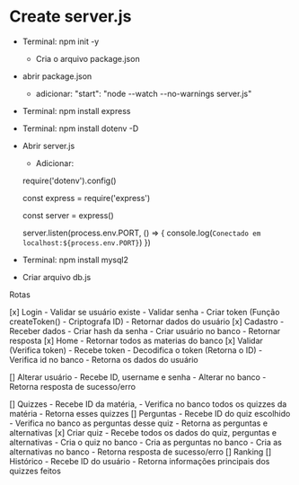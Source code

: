 # Create server.js
- Terminal: npm init -y 
    - Cria o arquivo package.json
- abrir package.json
    - adicionar: "start": "node --watch --no-warnings server.js"
- Terminal: npm install express
- Terminal: npm install dotenv -D
- Abrir server.js
    - Adicionar: 
        
     require('dotenv').config() 

    const express = require('express')

    const server = express()

    server.listen(process.env.PORT, () => {
        console.log(`Conectado em localhost:${process.env.PORT}`)
    })   
- Terminal: npm install mysql2
- Criar arquivo db.js


Rotas

[x] Login
    - Validar se usuário existe
    - Validar senha 
    - Criar token (Função createToken() - Criptografa ID)
    - Retornar dados do usuário 
[x] Cadastro
    - Receber dados
    - Criar hash da senha
    - Criar usuário no banco
    - Retornar resposta
[x] Home
    - Retornar todos as materias do banco
[x] Validar (Verifica token)
    - Recebe token
    - Decodifica o token (Retorna o ID)
    - Verifica id no banco
    - Retorna os dados do usuário

[] Alterar usuário
    - Recebe ID, username e senha
    - Alterar no banco
    - Retorna resposta de sucesso/erro
    
[] Quizzes
    - Recebe ID da matéria,
    - Verifica no banco todos os quizzes da matéria
    - Retorna esses quizzes 
[] Perguntas
    - Recebe ID do quiz escolhido
    - Verifica no banco as perguntas desse quiz
    - Retorna as perguntas e alternativas
[x] Criar quiz
    - Recebe todos os dados do quiz, perguntas e alternativas
    - Cria o quiz no banco
    - Cria as perguntas no banco
    - Cria as alternativas no banco
    - Retorna resposta de sucesso/erro
[] Ranking 
[] Histórico 
    - Recebe ID do usuário
    - Retorna informações principais dos quizzes feitos